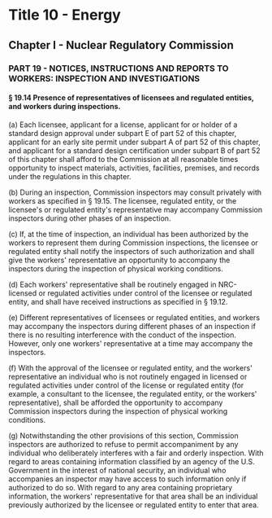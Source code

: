 
# Title 10 - Energy
## Chapter I - Nuclear Regulatory Commission
### PART 19 - NOTICES, INSTRUCTIONS AND REPORTS TO WORKERS: INSPECTION AND INVESTIGATIONS
#### § 19.14 Presence of representatives of licensees and regulated entities, and workers during inspections.

(a) Each licensee, applicant for a license, applicant for or holder of a standard design approval under subpart E of part 52 of this chapter, applicant for an early site permit under subpart A of part 52 of this chapter, and applicant for a standard design certification under subpart B of part 52 of this chapter shall afford to the Commission at all reasonable times opportunity to inspect materials, activities, facilities, premises, and records under the regulations in this chapter.

(b) During an inspection, Commission inspectors may consult privately with workers as specified in § 19.15. The licensee, regulated entity, or the licensee's or regulated entity's representative may accompany Commission inspectors during other phases of an inspection.

(c) If, at the time of inspection, an individual has been authorized by the workers to represent them during Commission inspections, the licensee or regulated entity shall notify the inspectors of such authorization and shall give the workers' representative an opportunity to accompany the inspectors during the inspection of physical working conditions.

(d) Each workers' representative shall be routinely engaged in NRC-licensed or regulated activities under control of the licensee or regulated entity, and shall have received instructions as specified in § 19.12.

(e) Different representatives of licensees or regulated entities, and workers may accompany the inspectors during different phases of an inspection if there is no resulting interference with the conduct of the inspection. However, only one workers' representative at a time may accompany the inspectors.

(f) With the approval of the licensee or regulated entity, and the workers' representative an individual who is not routinely engaged in licensed or regulated activities under control of the license or regulated entity (for example, a consultant to the licensee, the regulated entity, or the workers' representative), shall be afforded the opportunity to accompany Commission inspectors during the inspection of physical working conditions.

(g) Notwithstanding the other provisions of this section, Commission inspectors are authorized to refuse to permit accompaniment by any individual who deliberately interferes with a fair and orderly inspection. With regard to areas containing information classified by an agency of the U.S. Government in the interest of national security, an individual who accompanies an inspector may have access to such information only if authorized to do so. With regard to any area containing proprietary information, the workers' representative for that area shall be an individual previously authorized by the licensee or regulated entity to enter that area.
